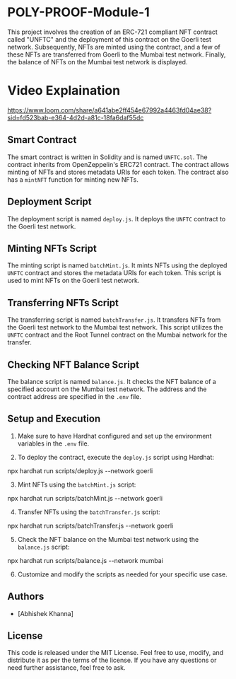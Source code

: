 # POLY-PROOF-Module-1

This project involves the creation of an ERC-721 compliant NFT contract called "UNFTC" and the deployment of this contract on the Goerli test network. Subsequently, NFTs are minted using the contract, and a few of these NFTs are transferred from Goerli to the Mumbai test network. Finally, the balance of NFTs on the Mumbai test network is displayed.

# Video Explaination

https://www.loom.com/share/a641abe2ff454e67992a4463fd04ae38?sid=fd523bab-e364-4d2d-a81c-18fa6daf55dc

## Smart Contract

The smart contract is written in Solidity and is named `UNFTC.sol`. The contract inherits from OpenZeppelin's ERC721 contract. The contract allows minting of NFTs and stores metadata URIs for each token. The contract also has a `mintNFT` function for minting new NFTs.

## Deployment Script

The deployment script is named `deploy.js`. It deploys the `UNFTC` contract to the Goerli test network.

## Minting NFTs Script

The minting script is named `batchMint.js`. It mints NFTs using the deployed `UNFTC` contract and stores the metadata URIs for each token. This script is used to mint NFTs on the Goerli test network.

## Transferring NFTs Script

The transferring script is named `batchTransfer.js`. It transfers NFTs from the Goerli test network to the Mumbai test network. This script utilizes the `UNFTC` contract and the Root Tunnel contract on the Mumbai network for the transfer.

## Checking NFT Balance Script

The balance script is named `balance.js`. It checks the NFT balance of a specified account on the Mumbai test network. The address and the contract address are specified in the `.env` file.

## Setup and Execution

1. Make sure to have Hardhat configured and set up the environment variables in the `.env` file.

2. To deploy the contract, execute the `deploy.js` script using Hardhat:


npx hardhat run scripts/deploy.js --network goerli


3. Mint NFTs using the `batchMint.js` script:


npx hardhat run scripts/batchMint.js --network goerli


4. Transfer NFTs using the `batchTransfer.js` script:


npx hardhat run scripts/batchTransfer.js --network goerli


5. Check the NFT balance on the Mumbai test network using the `balance.js` script:


npx hardhat run scripts/balance.js --network mumbai


6. Customize and modify the scripts as needed for your specific use case.

## Authors

- [Abhishek Khanna]

## License

This code is released under the MIT License. Feel free to use, modify, and distribute it as per the terms of the license. If you have any questions or need further assistance, feel free to ask.
